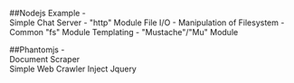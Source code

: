 ##Nodejs Example -       
Simple Chat Server - "http" Module
File I/O - Manipulation of Filesystem - Common "fs" Module
Templating - "Mustache"/"Mu" Module

##Phantomjs -     
Document Scraper     
Simple Web Crawler
Inject Jquery